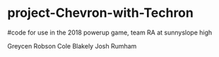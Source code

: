 # project-Chevron-with-Techron

#code for use in the 2018 powerup game, team RA at sunnyslope high

Greycen Robson
Cole Blakely
Josh Rumham
